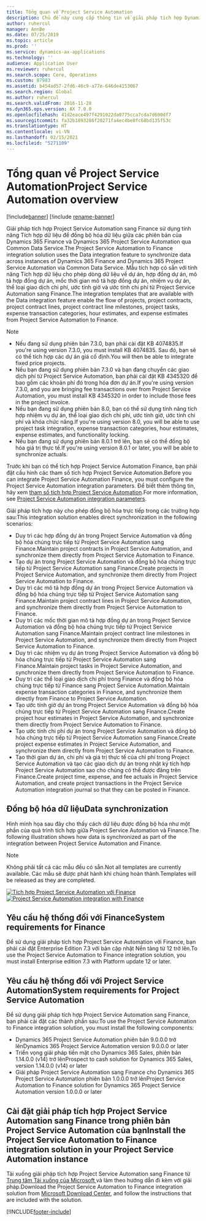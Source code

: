 ```yaml
---
title: Tổng quan về Project Service Automation
description: Chủ đề này cung cấp thông tin về giải pháp tích hợp Dynamics 365 Project Service Automation sang Dynamics 365 Finance.
author: ruhercul
manager: AnnBe
ms.date: 07/25/2019
ms.topic: article
ms.prod: ''
ms.service: dynamics-ax-applications
ms.technology: ''
audience: Application User
ms.reviewer: ruhercul
ms.search.scope: Core, Operations
ms.custom: 87983
ms.assetid: b454ad57-2fd6-46c9-a77e-646de4153067
ms.search.region: Global
ms.author: ruhercul
ms.search.validFrom: 2016-11-28
ms.dyn365.ops.version: AX 7.0.0
ms.openlocfilehash: 41d2eace497f4291022da0775cca7cda7d600df7
ms.sourcegitcommit: fa32b1893286f20271fa4ec4be8fc68bd135f53c
ms.translationtype: HT
ms.contentlocale: vi-VN
ms.lasthandoff: 02/15/2021
ms.locfileid: "5271109"
---
```

# <a name="project-service-automation-overview"></a><span data-ttu-id="a1a94-103">Tổng quan về Project Service Automation</span><span class="sxs-lookup"><span data-stu-id="a1a94-103">Project Service Automation overview</span></span>

[!include[banner](../includes/banner.md)]
[!include [rename-banner](~/includes/cc-data-platform-banner.md)]

<span data-ttu-id="a1a94-104">Giải pháp tích hợp Project Service Automation sang Finance sử dụng tính năng Tích hợp dữ liệu để đồng bộ hóa dữ liệu giữa các phiên bản của Dynamics 365 Finance và Dynamics 365 Project Service Automation qua Common Data Service.</span><span class="sxs-lookup"><span data-stu-id="a1a94-104">The Project Service Automation to Finance integration solution uses the Data integration feature to synchronize data across instances of Dynamics 365 Finance and Dynamics 365 Project Service Automation via Common Data Service.</span></span> <span data-ttu-id="a1a94-105">Mẫu tích hợp có sẵn với tính năng Tích hợp dữ liệu cho phép dòng dữ liệu về dự án, hợp đồng dự án, mô tả hợp đồng dự án, mốc thời gian mô tả hợp đồng dự án, nhiệm vụ dự án, thể loại giao dịch chi phí, ước tính giờ và ước tính chi phí từ Project Service Automation sang Finance.</span><span class="sxs-lookup"><span data-stu-id="a1a94-105">The integration templates that are available with the Data integration feature enable the flow of projects, project contracts, project contract lines, project contract line milestones, project tasks, expense transaction categories, hour estimates, and expense estimates from Project Service Automation to Finance.</span></span>

> [!NOTE]
> - <span data-ttu-id="a1a94-106">Nếu đang sử dụng phiên bản 7.3.0, bạn phải cài đặt KB 4074835.</span><span class="sxs-lookup"><span data-stu-id="a1a94-106">If you're using version 7.3.0, you must install KB 4074835.</span></span> <span data-ttu-id="a1a94-107">Sau đó, bạn sẽ có thể tích hợp các dự án giá cố định.</span><span class="sxs-lookup"><span data-stu-id="a1a94-107">You will then be able to integrate fixed price projects.</span></span>
> - <span data-ttu-id="a1a94-108">Nếu bạn đang sử dụng phiên bản 7.3.0 và bạn đang chuyển các giao dịch phí từ Project Service Automation, bạn phải cài đặt KB 4345320 để bao gồm các khoản phí đó trong hóa đơn dự án.</span><span class="sxs-lookup"><span data-stu-id="a1a94-108">If you're using version 7.3.0, and you are bringing fee transactions over from Project Service Automation, you must install KB 4345320 in order to include those fees in the project invoice.</span></span>
> - <span data-ttu-id="a1a94-109">Nếu bạn đang sử dụng phiên bản 8.0, bạn có thể sử dụng tính năng tích hợp nhiệm vụ dự án, thể loại giao dịch chi phí, ước tính giờ, ước tính chi phí và khóa chức năng.</span><span class="sxs-lookup"><span data-stu-id="a1a94-109">If you're using version 8.0, you will be able to use project task integration, expense transaction categories, hour estimates, expense estimates, and functionality locking.</span></span>
> - <span data-ttu-id="a1a94-110">Nếu bạn đang sử dụng phiên bản 8.0.1 trở lên, bạn sẽ có thể đồng bộ hóa giá trị thực tế.</span><span class="sxs-lookup"><span data-stu-id="a1a94-110">If you're using version 8.0.1 or later, you will be able to synchronize actuals.</span></span>

<span data-ttu-id="a1a94-111">Trước khi bạn có thể tích hợp Project Service Automation Finance, bạn phải đặt cấu hình các tham số tích hợp Project Service Automation.</span><span class="sxs-lookup"><span data-stu-id="a1a94-111">Before you can integrate Project Service Automation Finance, you must configure the Project Service Automation integration parameters.</span></span> <span data-ttu-id="a1a94-112">Để biết thêm thông tin, hãy xem [tham số tích hợp Project Service Automation](PSA-parameters.md).</span><span class="sxs-lookup"><span data-stu-id="a1a94-112">For more information, see [Project Service Automation integration parameters](PSA-parameters.md).</span></span>

<span data-ttu-id="a1a94-113">Giải pháp tích hợp này cho phép đồng bộ hóa trực tiếp trong các trường hợp sau:</span><span class="sxs-lookup"><span data-stu-id="a1a94-113">This integration solution enables direct synchronization in the following scenarios:</span></span>

- <span data-ttu-id="a1a94-114">Duy trì các hợp đồng dự án trong Project Service Automation và đồng bộ hóa chúng trực tiếp từ Project Service Automation sang Finance.</span><span class="sxs-lookup"><span data-stu-id="a1a94-114">Maintain project contracts in Project Service Automation, and synchronize them directly from Project Service Automation to Finance.</span></span>
- <span data-ttu-id="a1a94-115">Tạo dự án trong Project Service Automation và đồng bộ hóa chúng trực tiếp từ Project Service Automation sang Finance.</span><span class="sxs-lookup"><span data-stu-id="a1a94-115">Create projects in Project Service Automation, and synchronize them directly from Project Service Automation to Finance.</span></span>
- <span data-ttu-id="a1a94-116">Duy trì các mô tả hợp đồng dự án trong Project Service Automation và đồng bộ hóa chúng trực tiếp từ Project Service Automation sang Finance.</span><span class="sxs-lookup"><span data-stu-id="a1a94-116">Maintain project contract lines in Project Service Automation, and synchronize them directly from Project Service Automation to Finance.</span></span>
- <span data-ttu-id="a1a94-117">Duy trì các mốc thời gian mô tả hợp đồng dự án trong Project Service Automation và đồng bộ hóa chúng trực tiếp từ Project Service Automation sang Finance.</span><span class="sxs-lookup"><span data-stu-id="a1a94-117">Maintain project contract line milestones in Project Service Automation, and synchronize them directly from Project Service Automation to Finance.</span></span>
- <span data-ttu-id="a1a94-118">Duy trì các nhiệm vụ dự án trong Project Service Automation và đồng bộ hóa chúng trực tiếp từ Project Service Automation sang Finance.</span><span class="sxs-lookup"><span data-stu-id="a1a94-118">Maintain project tasks in Project Service Automation, and synchronize them directly from Project Service Automation to Finance.</span></span>
- <span data-ttu-id="a1a94-119">Duy trì các thể loại giao dịch chi phí trong Finance và đồng bộ hóa chúng trực tiếp từ Finance sang Project Service Automation.</span><span class="sxs-lookup"><span data-stu-id="a1a94-119">Maintain expense transaction categories in Finance, and synchronize them directly from Finance to Project Service Automation.</span></span>
- <span data-ttu-id="a1a94-120">Tạo ước tính giờ dự án trong Project Service Automation và đồng bộ hóa chúng trực tiếp từ Project Service Automation sang Finance.</span><span class="sxs-lookup"><span data-stu-id="a1a94-120">Create project hour estimates in Project Service Automation, and synchronize them directly from Project Service Automation to Finance.</span></span>
- <span data-ttu-id="a1a94-121">Tạo ước tính chi phí dự án trong Project Service Automation và đồng bộ hóa chúng trực tiếp từ Project Service Automation sang Finance.</span><span class="sxs-lookup"><span data-stu-id="a1a94-121">Create project expense estimates in Project Service Automation, and synchronize them directly from Project Service Automation to Finance.</span></span>
- <span data-ttu-id="a1a94-122">Tạo thời gian dự án, chi phí và giá trị thực tế của chi phí trong Project Service Automation và tạo các giao dịch dự án trong nhật ký tích hợp Project Service Automation sao cho chúng có thể được đăng trên Finance.</span><span class="sxs-lookup"><span data-stu-id="a1a94-122">Create project time, expense, and fee actuals in Project Service Automation, and create project transactions in the Project Service Automation integration journal so that they can be posted in Finance.</span></span>

## <a name="data-synchronization"></a><span data-ttu-id="a1a94-123">Đồng bộ hóa dữ liệu</span><span class="sxs-lookup"><span data-stu-id="a1a94-123">Data synchronization</span></span>

<span data-ttu-id="a1a94-124">Hình minh họa sau đây cho thấy cách dữ liệu được đồng bộ hóa như một phần của quá trình tích hợp giữa Project Service Automation và Finance.</span><span class="sxs-lookup"><span data-stu-id="a1a94-124">The following illustration shows how data is synchronized as part of the integration between Project Service Automation and Finance.</span></span>

> [!NOTE]
> <span data-ttu-id="a1a94-125">Không phải tất cả các mẫu đều có sẵn.</span><span class="sxs-lookup"><span data-stu-id="a1a94-125">Not all templates are currently available.</span></span> <span data-ttu-id="a1a94-126">Các mẫu sẽ được phát hành khi chúng hoàn thành.</span><span class="sxs-lookup"><span data-stu-id="a1a94-126">Templates will be released as they are completed.</span></span>

<span data-ttu-id="a1a94-127">[![Tích hợp Project Service Automation với Finance](./media/PSA-integration.png)](./media/PSA-integration.png)</span><span class="sxs-lookup"><span data-stu-id="a1a94-127">[![Project Service Automation integration with Finance](./media/PSA-integration.png)](./media/PSA-integration.png)</span></span>

## <a name="system-requirements-for-finance"></a><span data-ttu-id="a1a94-128">Yêu cầu hệ thống đối với Finance</span><span class="sxs-lookup"><span data-stu-id="a1a94-128">System requirements for Finance</span></span>

<span data-ttu-id="a1a94-129">Để sử dụng giải pháp tích hợp Project Service Automation với Finance, bạn phải cài đặt Enterprise Edition 7.3 với bản cập nhật Nền tảng từ 12 trở lên.</span><span class="sxs-lookup"><span data-stu-id="a1a94-129">To use the Project Service Automation to Finance integration solution, you must install Enterprise edition 7.3 with Platform update 12 or later.</span></span>

## <a name="system-requirements-for-project-service-automation"></a><span data-ttu-id="a1a94-130">Yêu cầu hệ thống đối với Project Service Automation</span><span class="sxs-lookup"><span data-stu-id="a1a94-130">System requirements for Project Service Automation</span></span>

<span data-ttu-id="a1a94-131">Để sử dụng giải pháp tích hợp Project Service Automation sang Finance, bạn phải cài đặt các thành phần sau:</span><span class="sxs-lookup"><span data-stu-id="a1a94-131">To use the Project Service Automation to Finance integration solution, you must install the following components:</span></span>

- <span data-ttu-id="a1a94-132">Dynamics 365 Project Service Automation phiên bản 9.0.0.0 trở lên</span><span class="sxs-lookup"><span data-stu-id="a1a94-132">Dynamics 365 Project Service Automation version 9.0.0.0 or later</span></span>
- <span data-ttu-id="a1a94-133">Triển vọng giải pháp tiền mặt cho Dynamics 365 Sales, phiên bản 1.14.0.0 (v14) trở lên</span><span class="sxs-lookup"><span data-stu-id="a1a94-133">Prospect to cash solution for Dynamics 365 Sales, version 1.14.0.0 (v14) or later</span></span>
- <span data-ttu-id="a1a94-134">Giải pháp Project Service Automation sang Finance cho Dynamics 365 Project Service Automation phiên bản 1.0.0.0 trở lên</span><span class="sxs-lookup"><span data-stu-id="a1a94-134">Project Service Automation to Finance solution for Dynamics 365 Project Service Automation version 1.0.0.0 or later</span></span>

## <a name="install-the-project-service-automation-to-finance-integration-solution-in-your-project-service-automation-instance"></a><span data-ttu-id="a1a94-135">Cài đặt giải pháp tích hợp Project Service Automation sang Finance trong phiên bản Project Service Automation của bạn</span><span class="sxs-lookup"><span data-stu-id="a1a94-135">Install the Project Service Automation to Finance integration solution in your Project Service Automation instance</span></span>

<span data-ttu-id="a1a94-136">Tải xuống giải pháp tích hợp Project Service Automation sang Finance từ [Trung tâm Tải xuống của Microsoft ](https://www.microsoft.com/download/details.aspx?id=57016) và làm theo hướng dẫn đi kèm với giải pháp.</span><span class="sxs-lookup"><span data-stu-id="a1a94-136">Download the Project Service Automation to Finance integration solution from [Microsoft Download Center](https://www.microsoft.com/download/details.aspx?id=57016), and follow the instructions that are included with the solution.</span></span>


[!INCLUDE[footer-include](../includes/footer-banner.md)]